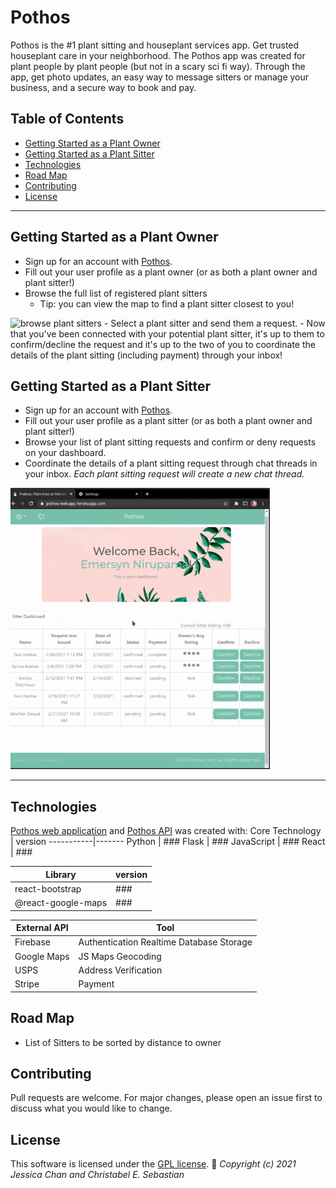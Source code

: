 # Pothos

Pothos is the #1 plant sitting and houseplant services app. Get trusted houseplant care in your neighborhood. The Pothos app was created for plant people by plant people (but not in a scary sci fi way). Through the app, get photo updates, an easy way to message sitters or manage your business, and a secure way to book and pay.

## Table of Contents
  - [Getting Started as a Plant Owner](#getting-started-as-a-plant-owner)
  - [Getting Started as a Plant Sitter](#getting-started-as-a-plant-sitter)
  - [Technologies](#technologies)
  - [Road Map](#road-map)
  - [Contributing](#contributing)
  - [License](#license)

---

## Getting Started as a Plant Owner

- Sign up for an account with [Pothos](https://pothos-webapp.herokuapp.com/login).
- Fill out your user profile as a plant owner (or as both a plant owner and plant sitter!)
- Browse the full list of registered plant sitters 
  + Tip: you can view the map to find a plant sitter closest to you!
<img src='./src/images/gifs/sitter-list.gif' height='450' alt='browse plant sitters'/>  
- Select a plant sitter and send them a request.<!-- <img src='./src/images/gifs/sitter-request.gif' height='450' alt='send plant sitting request'/>   -->
- Now that you've been connected with your potential plant sitter, it's up to them to confirm/decline the request and it's up to the two of you to coordinate the details of the plant sitting (including payment) through your inbox!

## Getting Started as a Plant Sitter

- Sign up for an account with [Pothos](https://pothos-webapp.herokuapp.com/login).
- Fill out your user profile as a plant sitter (or as both a plant owner and plant sitter!)  
- Browse your list of plant sitting requests and confirm or deny requests on your dashboard. 
- Coordinate the details of a plant sitting request through chat threads in your inbox. *Each plant sitting request will create a new chat thread.*  
<img src='./src/images/gifs/confirm-request.gif' height='450' alt='browse plant sitters'/>  

---

## Technologies

[Pothos web application](https://github.com/cescarez/pothos-react) and [Pothos API](https://github.com/cescarez/pothos-flask) was created with:
Core Technology | version
-----------|-------
Python | ###
Flask | ###
JavaScript | ###
React | ###

Library | version
-----------|-------
react-bootstrap | ###
@react-google-maps | ###

External API | Tool
--------------| ------
Firebase | Authentication  Realtime Database  Storage
Google Maps | JS Maps  Geocoding
USPS | Address Verification
Stripe | Payment

## Road Map
* List of Sitters to be sorted by distance to owner

## Contributing
Pull requests are welcome. For major changes, please open an issue first to discuss what you would like to change.

## License
This software is licensed under the [GPL license](https://choosealicense.com/licenses/gpl/). :seedling: *Copyright (c) 2021 Jessica Chan and Christabel E. Sebastian*